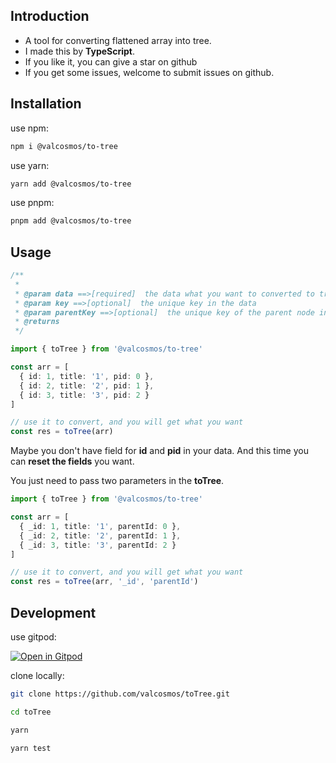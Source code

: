 ## Introduction

- A tool for converting flattened array into tree.
- I made this by **TypeScript**.
- If you like it, you can give a star on github
- If you get some issues, welcome to submit issues on github.

## Installation

use npm:

```sh
npm i @valcosmos/to-tree
```

use yarn:

```sh
yarn add @valcosmos/to-tree
```

use pnpm:

```sh
pnpm add @valcosmos/to-tree
```

## Usage

```ts
/**
 *
 * @param data ==>[required]  the data what you want to converted to tree
 * @param key ==>[optional]  the unique key in the data
 * @param parentKey ==>[optional]  the unique key of the parent node in the data
 * @returns
 */

import { toTree } from '@valcosmos/to-tree'

const arr = [
  { id: 1, title: '1', pid: 0 },
  { id: 2, title: '2', pid: 1 },
  { id: 3, title: '3', pid: 2 }
]

// use it to convert, and you will get what you want
const res = toTree(arr)
```

Maybe you don't have field for **id** and **pid** in your data. And this time you can **reset the fields** you want.

You just need to pass two parameters in the **toTree**.

```ts
import { toTree } from '@valcosmos/to-tree'

const arr = [
  { _id: 1, title: '1', parentId: 0 },
  { _id: 2, title: '2', parentId: 1 },
  { _id: 3, title: '3', parentId: 2 }
]

// use it to convert, and you will get what you want
const res = toTree(arr, '_id', 'parentId')
```

## Development
use gitpod:

[![Open in Gitpod](https://gitpod.io/button/open-in-gitpod.svg)](https://valcosmos-totree-x8k0k0b3u6k.ws-us44.gitpod.io)

clone locally:

```sh
git clone https://github.com/valcosmos/toTree.git

cd toTree

yarn

yarn test
```

